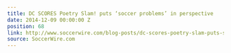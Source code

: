```yaml
---
title: DC SCORES Poetry Slam! puts ‘soccer problems’ in perspective
date: 2014-12-09 00:00:00 Z
position: 68
link: http://www.soccerwire.com/blog-posts/dc-scores-poetry-slam-puts-soccer-problems-in-perspective/?loc=psw#Dec8
source: SoccerWire.com
---
```


